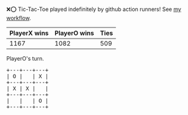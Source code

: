 :x::o: Tic-Tac-Toe played indefinitely by github action runners! See [my workflow](.github/workflows/play.yaml).

|PlayerX wins|PlayerO wins|Ties|
|-|-|-|
|1167|1082|509|

PlayerO's turn.

<pre>
+---+---+---+
| O |   | X |
+---+---+---+
| X | X |   |
+---+---+---+
|   |   | O |
+---+---+---+
</pre>